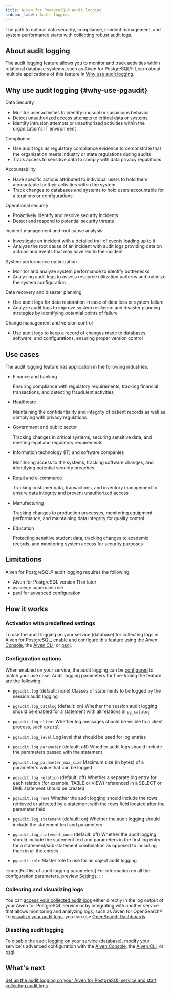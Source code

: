 ```yaml
---
title: Aiven for PostgreSQL® audit logging
sidebar_label: Audit logging
---
```


The path to optimal data security, compliance, incident management, and system performance starts with [collecting robust audit logs](/docs/products/postgresql/howto/use-pg-audit-logging).

## About audit logging

The audit logging feature allows you to monitor and track activities within relational
database systems, such as Aiven for PostgreSQL®. Learn about multiple applications of this
feature in [Why use audit logging](#why-use-pgaudit).

## Why use audit logging {#why-use-pgaudit}

Data Security

- Monitor user activities to identify unusual or suspicious behavior
- Detect unauthorized access attempts to critical data or systems
- Identify intrusion attempts or unauthorized activities within the organization's IT
  environment

Compliance

- Use audit logs as regulatory compliance evidence to demonstrate that the organization
  meets industry or state regulations during audits
- Track access to sensitive data to comply with data privacy regulations

Accountability

- Have specific actions attributed to individual users to hold them accountable for their
  activities within the system
- Track changes to databases and systems to hold users accountable for alterations or
  configurations

Operational security

- Proactively identify and resolve security incidents
- Detect and respond to potential security threats

Incident management and root cause analysis

- Investigate an incident with a detailed trail of events leading up to it
- Analyze the root cause of an incident with audit logs providing data on actions and
  events that may have led to the incident

System performance optimization

- Monitor and analyze system performance to identify bottlenecks
- Analyzing audit logs to assess resource utilization patterns and optimize the system
  configuration

Data recovery and disaster planning

- Use audit logs for data restoration in case of data loss or system failure
- Analyze audit logs to improve system resilience and disaster planning strategies by
  identifying potential points of failure

Change management and version control

- Use audit logs to keep a record of changes made to databases, software, and
  configurations, ensuring proper version control

## Use cases

The audit logging feature has application in the following industries:

- Finance and banking

  Ensuring compliance with regulatory requirements, tracking financial transactions, and
  detecting fraudulent activities

- Healthcare

  Maintaining the confidentiality and integrity of patient records as well as complying
  with privacy regulations

- Government and public sector

  Tracking changes in critical systems, securing sensitive data, and meeting legal and
  regulatory requirements

- Information technology (IT) and software companies

  Monitoring access to the systems, tracking software changes, and identifying potential
  security breaches

- Retail and e-commerce

  Tracking customer data, transactions, and inventory management to ensure data integrity
  and prevent unauthorized access

- Manufacturing

  Tracking changes to production processes, monitoring equipment performance, and
  maintaining data integrity for quality control

- Education

  Protecting sensitive student data, tracking changes to academic records, and monitoring
  system access for security purposes

## Limitations

Aiven for PostgreSQL® audit logging requires the following:

- Aiven for PostgreSQL version 11 or later
- `avnadmin` superuser role
- [psql](https://www.postgresql.org/docs/current/app-psql.html) for advanced configuration

## How it works

### Activation with predefined settings

To use the audit logging on your service (database) for collecting logs in Aiven for
PostgreSQL,
[enable and configure this feature](/docs/products/postgresql/howto/use-pg-audit-logging)
using the [Aiven Console](https://console.aiven.io), the [Aiven CLI](/docs/tools/cli), or
[psql](https://www.postgresql.org/docs/current/app-psql.html).

### Configuration options

When enabled on your service, the audit logging can be
[configured](/docs/products/postgresql/howto/use-pg-audit-logging) to match your use case.
Audit logging parameters for fine-tuning the feature are the following:

- `pgaudit.log` (default: none)
  Classes of statements to be logged by the session audit logging

- `pgaudit.log_catalog` (default: on)
  Whether the session audit logging should be enabled for a statement with all relations
  in `pg_catalog`

- `pgaudit.log_client`
  Whether log messages should be visible to a client process, such as `psql`

- `pgaudit.log_level`
  Log level that should be used for log entries

- `pgaudit.log_parameter` (default: off)
  Whether audit logs should include the parameters passed with the statement

- `pgaudit.log_parameter_max_size`
  Maximum size (in bytes) of a parameter's value that can be logged

- `pgaudit.log_relation` (default: off)
  Whether a separate log entry for each relation (for example, TABLE or VIEW) referenced
  in a SELECT or DML statement should be created

- `pgaudit.log_rows`
  Whether the audit logging should include the rows retrieved or affected by a statement
  with the rows field located after the parameter field

- `pgaudit.log_statement` (default: on)
  Whether the audit logging should include the statement text and parameters

- `pgaudit.log_statement_once` (default: off)
  Whether the audit logging should include the statement text and parameters in the first
  log entry for a statement/sub-statement combination as opposed to including them in
  all the entries

- `pgaudit.role`
  Master role to use for an object audit logging

:::note[Full list of audit logging parameters]
For information on all the configuration parameters, preview
[Settings](https://github.com/pgaudit/pgaudit/tree/6afeae52d8e4569235bf6088e983d95ec26f13b7#readme).
:::

### Collecting and visualizing logs

You can
[access your collected audit logs](/docs/products/postgresql/howto/use-pg-audit-logging)
either directly in the log output of your Aiven for PostgreSQL service or by integrating
with another service that allows monitoring and analyzing logs, such as Aiven for
OpenSearch®. To
[visualize your audit logs](/docs/products/postgresql/howto/use-pg-audit-logging), you can
use [OpenSearch Dashboards](/docs/products/opensearch/dashboards).

### Disabling audit logging

To
[disable the audit logging on your service (database)](/docs/products/postgresql/howto/use-pg-audit-logging),
modify your service's advanced configuration with the
[Aiven Console](https://console.aiven.io), the [Aiven CLI](/docs/tools/cli), or
[psql](https://www.postgresql.org/docs/current/app-psql.html).

## What's next

[Set up the audit logging on your Aiven for PostgreSQL service and start collecting audit logs](/docs/products/postgresql/howto/use-pg-audit-logging).
